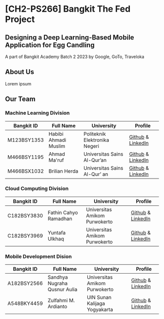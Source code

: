 # [CH2-PS266] Bangkit The Fed Project
## Designing a Deep Learning-Based Mobile Application for Egg Candling

A part of Bangkit Academy Batch 2 2023 by Google, GoTo, Traveloka


## About Us
Lorem ipsum

## Our Team
### Machine Learning Division

| Bangkit ID | Full Name | University | Profile |
| --- | --- | --- | --- |
| M123BSY1353 | Habibi Ahmadi Muslim | Politeknik Elektronika Negeri | [Github](https://github.com/Habibiahmadim) & [LinkedIn](https://www.linkedin.com/in/habibi-ahmadi-muslim-12a788290/) |
| M466BSY1195 | Ahmad Ma'ruf | Universitas Sains Al-Qur’an | [Github](https://github.com/ahmaruff)  & [LinkedIn](https://www.linkedin.com/in/ahmaruff/) |
| M466BSX1032 | Brilian Herda | Universitas Sains Al-Qur’ an | [Github](https://github.com/haibre) & [LinkedIn](https://www.linkedin.com/in/brilian-herda-a53900244/) |

### Cloud Computing Division

| Bangkit ID | Full Name | University | Profile |
| --- | --- | --- | --- |
| C182BSY3830 | Fathin Cahyo Ramadhan | Universitas Amikom Purwokerto | [Github](https://github.com/matchateens) & [LinkedIn](https://www.linkedin.com/in/fatin-cahya/)  |
| C182BSY3969 | Yuntafa Ulkhaq | Universitas Amikom Purwokerto | [Github](https://github.com/Yuntafa) & [LinkedIn](https://www.linkedin.com/in/yuntafa-ulkhaq-660498234/) |

### Mobile Development Dision

| Bangkit ID | Full Name | University | Profile |
| --- | --- | --- | --- |
| A182BSY2566 | Sandhya Nugraha Qusnur Aulia | Universitas Amikom Purwokerto | [Github](https://github.com/chrosanc) & [LinkedIn]() |
| A548BKY4459 | Zulfahmi M. Ardianto | UIN Sunan Kalijaga Yogyakarta | [Github](https://github.com/7z1x) & [LinkedIn](https://www.linkedin.com/in/zulfahmi-m-ardianto-42b9a8295/) | 

